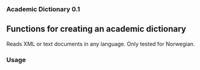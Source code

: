 ### Academic Dictionary 0.1
## Functions for creating an academic dictionary
Reads XML or text documents in any language.
Only tested for Norwegian.

### Usage
